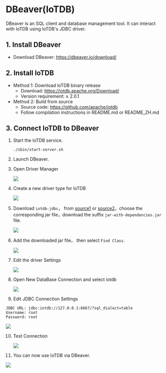 <!--

    Licensed to the Apache Software Foundation (ASF) under one
    or more contributor license agreements.  See the NOTICE file
    distributed with this work for additional information
    regarding copyright ownership.  The ASF licenses this file
    to you under the Apache License, Version 2.0 (the
    "License"); you may not use this file except in compliance
    with the License.  You may obtain a copy of the License at
    
        http://www.apache.org/licenses/LICENSE-2.0
    
    Unless required by applicable law or agreed to in writing,
    software distributed under the License is distributed on an
    "AS IS" BASIS, WITHOUT WARRANTIES OR CONDITIONS OF ANY
    KIND, either express or implied.  See the License for the
    specific language governing permissions and limitations
    under the License.

-->

# DBeaver(IoTDB)

DBeaver is an SQL client and database management tool. It can interact with IoTDB using IoTDB's JDBC driver.

## 1. Install DBeaver

* Download DBeaver: https://dbeaver.io/download/

## 2. Install IoTDB

* Method 1: Download IoTDB binary release
  * Download: https://iotdb.apache.org/Download/
  * Version requirement: ≥ 2.0.1
* Method 2: Build from source
  * Source code: https://github.com/apache/iotdb
  * Follow compilation instructions in README.md or README_ZH.md


## 3. Connect IoTDB to DBeaver

1. Start the IoTDB service.

   ```shell
   ./sbin/start-server.sh
   ```
2. Launch DBeaver.

3. Open Driver Manager

   ![](/img/UserGuide/Ecosystem-Integration/DBeaver/01.png?raw=true)

4. Create a new driver type for IoTDB

   ![](/img/UserGuide/Ecosystem-Integration/DBeaver/02.png)

5. Download `iotdb-jdbc`， from [source1](https://maven.proxy.ustclug.org/maven2/org/apache/iotdb/iotdb-jdbc/) or [source2](https://repo1.maven.org/maven2/org/apache/iotdb/iotdb-jdbc/)，choose the corresponding jar file，download the suffix `jar-with-dependencies.jar` file.

   ![](/img/table-dbeaver-8.png)

6. Add the downloaded jar file， then select `Find Class`.

   ![](/img/table-dbeaver-9.png)

7. Edit the driver Settings

   ![](/img/table-dbeaver-10.png)

8. Open New DataBase Connection and select iotdb

   ![](/img/UserGuide/Ecosystem-Integration/DBeaver/06.png)

9.  Edit JDBC Connection Settings

```
JDBC URL: jdbc:iotdb://127.0.0.1:6667/?sql_dialect=table
Username: root
Password: root
```

![](/img/table-dbeaver-11.png)

10. Test Connection

    ![](/img/table-dbeaver-12.png)

4. You can now use IoTDB via DBeaver.

![](/img/table-dbeaver-7.png)
